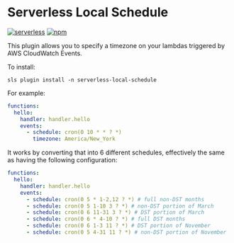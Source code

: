 # Serverless Local Schedule
[![serverless](http://public.serverless.com/badges/v3.svg)](http://www.serverless.com)
[![npm](https://img.shields.io/npm/v/serverless-local-schedule.svg)](https://www.npmjs.com/package/serverless-local-schedule)


This plugin allows you to specify a timezone on your lambdas triggered by AWS CloudWatch Events.

To install:
```
sls plugin install -n serverless-local-schedule
```

For example:
```yaml
functions:
  hello:
    handler: handler.hello
    events:
      - schedule: cron(0 10 * * ? *)
        timezone: America/New_York
```

It works by converting that into 6 different schedules, effectively the same as having the following
configuration:
```yaml
functions:
  hello:
    handler: handler.hello
    events:
      - schedule: cron(0 5 * 1-2,12 ? *) # full non-DST months
      - schedule: cron(0 5 1-10 3 ? *) # non-DST portion of March
      - schedule: cron(0 6 11-31 3 ? *) # DST portion of March
      - schedule: cron(0 6 * 4-10 ? *) # full DST months
      - schedule: cron(0 6 1-3 11 ? *) # DST portion of November
      - schedule: cron(0 5 4-31 11 ? *) # non-DST portion of November
```
